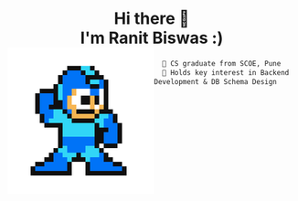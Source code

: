 <h1 align="center">
  Hi there 👋</br>
  I'm Ranit Biswas :)</br>
  <img src="./media/ranit-hero.gif" align="left" />
</h1>

```vim
  🏫 CS graduate from SCOE, Pune
  🔎 Holds key interest in Backend Development & DB Schema Design
```

<!--
**RhoNit/RhoNit** is a ✨ _special_ ✨ repository because its `README.md` (this file) appears on your GitHub profile.

Here are some ideas to get you started:

- 🔭 I’m currently working on ...
- 🌱 I’m currently learning ...
- 👯 I’m looking to collaborate on ...
- 🤔 I’m looking for help with ...
- 💬 Ask me about ...
- 📫 How to reach me: ...
- 😄 Pronouns: ...
- ⚡ Fun fact: ...
-->
